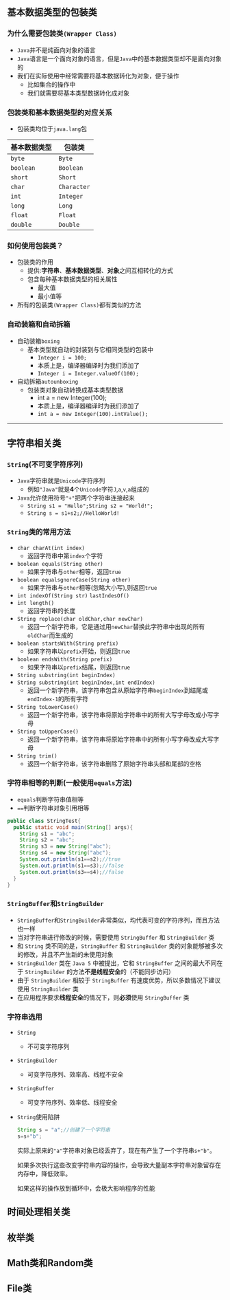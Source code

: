 ## 基本数据类型的包装类

### 为什么需要包装类`(Wrapper Class)`

- `Java`并不是纯面向对象的语言
- `Java`语言是一个面向对象的语言，但是`Java`中的基本数据类型却不是面向对象的
- 我们在实际使用中经常需要将基本数据转化为对象，便于操作
  - 比如集合的操作中
  - 我们就需要将基本类型数据转化成对象

### 包装类和基本数据类型的对应关系

- 包装类均位于`java.lang`包

| 基本数据类型 | 包装类      |
| ------------ | ----------- |
| `byte`       | `Byte`      |
| `boolean`    | `Boolean`   |
| `short`      | `Short`     |
| `char`       | `Character` |
| `int`        | `Integer`   |
| `long`       | `Long`      |
| `float`      | `Float`     |
| `double`     | `Double`    |

### 如何使用包装类？

- 包装类的作用
  - 提供:**字符串**、**基本数据类型**、**对象**之间互相转化的方式
  - 包含每种基本数据类型的相关属性
    - 最大值
    - 最小值等
- 所有的包装类`(Wrapper Class)`都有类似的方法

### 自动装箱和自动拆箱

- 自动装箱`boxing`
  - 基本类型就自动的封装到与它相同类型的包装中
    - `Integer i = 100;`
    - 本质上是，编译器编译时为我们添加了
    - `Integer i = Integer.valueOf(100);`
- 自动拆箱`autounboxing`
  - 包装类对象自动转换成基本类型数据
    - int a = new Integer(100);
    - 本质上是，编译器编译时为我们添加了
    - `int a = new Integer(100).intValue();`

---

## 字符串相关类

### `String`(不可变字符序列)

- `Java`字符串就是`Unicode`字符序列
  - 例如`"Java"`就是**4**个`Unicode`字符`J`,`a`,`v`,`a`组成的
- `Java`允许使用符号`"+"`把两个字符串连接起来
  - `String s1 = "Hello";String s2 = "World!";`
  - `String s = s1+s2;//HelloWorld!`

### `String`类的常用方法

- `char charAt(int index)`
  - 返回字符串中第`index`个字符
- `boolean equals(String other)`
  - 如果字符串与`other`相等，返回`true`
- `boolean equalsgnoreCase(String other)`
  - 如果字符串与`other`相等(忽略大小写),则返回`true`
- `int indexOf(String str)` `lastIndesOf()`
- `int length()`
  - 返回字符串的长度
- `String replace(char oldChar,char newChar)`
  - 返回一个新字符串，它是通过用`newChar`替换此字符串中出现的所有`oldChar`而生成的
- `boolean startsWith(String prefix)`
  - 如果字符串以`prefix`开始，则返回`true`
- `boolean endsWith(String prefix)`
  - 如果字符串以`prefix`结尾，则返回`true`
- `String substring(int beginIndex)`
- `String substring(int beginIndex,int endIndex)`
  - 返回一个新字符串，该字符串包含从原始字符串`beginIndex`到结尾或`endIndex-1`的所有字符
- `String toLowerCase()`
  - 返回一个新字符串，该字符串将原始字符串中的所有大写字母改成小写字母
- `String toUpperCase()`
  - 返回一个新字符串，该字符串将原始字符串中的所有小写字母改成大写字母
- `String trim()`
  - 返回一个新字符串，该字符串删除了原始字符串头部和尾部的空格

### 字符串相等的判断(一般使用`equals`方法)

- `equals`判断字符串值相等
- `==`判断字符串对象引用相等

```java
public class StringTest{
  public static void main(String[] args){
    String s1 = "abc";
    String s2 = "abc";
    String s3 = new String("abc");
    String s4 = new String("abc");
    System.out.println(s1==s2);//true
    System.out.println(s1==s3);//false
    System.out.println(s3==s4);//false
  }
}
```

### `StringBuffer`和`StringBuilder`

- `StringBuffer`和`StringBuilder`非常类似，均代表可变的字符序列，而且方法也一样
- 当对字符串进行修改的时候，需要使用 `StringBuffer` 和 `StringBuilder` 类
- 和 `String` 类不同的是，`StringBuffer` 和 `StringBuilder` 类的对象能够被多次的修改，并且不产生新的未使用对象
- `StringBuilder` 类在 `Java 5` 中被提出，它和 `StringBuffer` 之间的最大不同在于 `StringBuilder` 的方法**不是线程安全**的（不能同步访问）
- 由于 `StringBuilder` 相较于 `StringBuffer` 有速度优势，所以多数情况下建议使用 `StringBuilder` 类
- 在应用程序要求**线程安全**的情况下，则**必须**使用 `StringBuffer` 类

### 字符串选用

- `String`

  - 不可变字符序列

- `StringBuilder`

  - 可变字符序列、效率高、线程不安全

- `StringBuffer`

  - 可变字符序列、效率低、线程安全

- `String`使用陷阱

  ```java
  String s = "a";//创建了一个字符串
  s=s+"b";
  ```

  实际上原来的`"a"`字符串对象已经丢弃了，现在有产生了一个字符串`s+"b"`。

  如果多次执行这些改变字符串内容的操作，会导致大量副本字符串对象留存在内存中，降低效率。

  如果这样的操作放到循环中，会极大影响程序的性能

## 时间处理相关类



## 枚举类

## Math类和Random类

## File类

